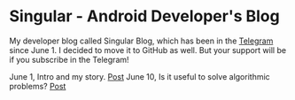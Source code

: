 # Singular - Android Developer's Blog
My developer blog called Singular Blog, which has been in the [Telegram](https://t.me/sinblog) since June 1. I decided to move it to GitHub as well. But your support will be if you subscribe in the Telegram!

June 1, Intro and my story. [Post](https://github.com/malik-valli/dev-blog/blob/main/INTRO.md)
June 10, Is it useful to solve algorithmic problems? [Post](https://github.com/malik-valli/dev-blog/blob/main/ALGORITHMS.md)
